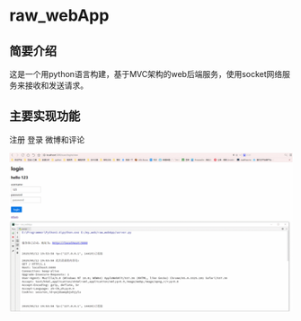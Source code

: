 # raw_webApp

## 简要介绍
这是一个用python语言构建，基于MVC架构的web后端服务，使用socket网络服务来接收和发送请求。

## 主要实现功能
注册
登录
微博和评论

![demo](https://github.com/invisibleDesigner/raw_webApp/blob/master/GIF.gif)


